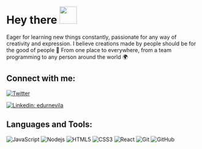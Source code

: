 ### <h1>Hey there <img src="https://media.giphy.com/media/hvRJCLFzcasrR4ia7z/giphy.gif" width="45px"></h1>


Eager for learning new things constantly, passionate for any way of creativity and expression.
I believe creations made by people should be for the good of people 🤝
From one place to everywhere, from a team programming to any person around the world 🌍

## Connect with me:

<a href="https://twitter.com/edurnevila"><img alt="Twitter" title="Twitter" src="https://img.shields.io/badge/-Twitter-1DA1F2?style=for-the-badge&logo=twitter&logoColor=white"/></a>

[![Linkedin: edurnevila](https://img.shields.io/badge/-edurnevila-blue?style=flat-square&logo=Linkedin&logoColor=white&link=https://www.linkedin.com/in/edurne-vila/)](https://www.linkedin.com/in/edurne-vila/)

## Languages and Tools:

![JavaScript](https://img.shields.io/badge/-JavaScript-black?style=flat-square&logo=javascript)
![Nodejs](https://img.shields.io/badge/-Nodejs-339933?style=flat-square&logo=Node.js&logoColor=white)
![HTML5](https://img.shields.io/badge/-HTML5-E34F26?style=flat-square&logo=html5&logoColor=white)
![CSS3](https://img.shields.io/badge/-CSS3-1572B6?style=flat-square&logo=css3)
![React](https://img.shields.io/badge/-React.js-black?style=flat-square&logo=react&logoColor=Crayola)
![Git](https://img.shields.io/badge/-Git-black?style=flat-square&logo=git)
![GitHub](https://img.shields.io/badge/-GitHub-181717?style=flat-square&logo=github)